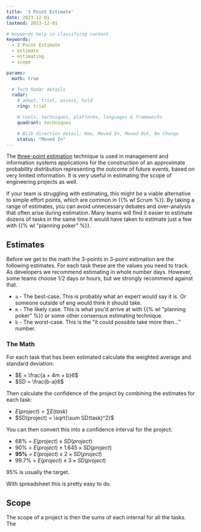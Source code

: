 ```yaml
---
title: '3 Point Estimate'
date: 2023-12-01
lastmod: 2023-12-01

# Keywords help in classifying content
keywords:
  - 3 Point Estimate
  - estimate
  - estimating
  - scope

params:
  math: true

  # Tech Radar details
  radar:
    # adopt, trial, assess, hold
    ring: trial

    # tools, techniques, platforms, languages & frameworks
    quadrant: techniques

    # Blib direction detail: New, Moved In, Moved Out, No Change
    status: "Moved In"
---
```


The [three-point estimation](https://en.wikipedia.org/wiki/Three-point_estimation) technique is used in management and information systems applications for the construction of an approximate probability distribution representing the outcome of future events, based on very limited information.  It is very useful in estimating the scope of engineering projects as well.

If your team is struggling with estimating, this might be a viable alternative to simple effort points, which are common in {{% wl Scrum %}}. By taking a range of estimates, you can avoid unnecessary debates and over-analysis that often arise during estimation. Many teams will find it easier to estimate dozens of tasks in the same time it would have taken to estimate just a few with {{% wl "planning poker" %}}.

<!--more-->

## Estimates

Before we get to the math the 3-points in 3-point estimation are the following estimates.  For each task these are the values you need to track.  As developers we recommend estimating in whole number days.  However, some teams choose 1/2 days or hours, but we strongly recommend against that.

- `a` - The best-case.  This is probably what an expert would say it is.  Or someone outside of eng would think it should take.
- `m` - The likely case.  This is what you'd arrive at with {{% wl "planning poker" %}} or some other consensus estimating technique.
- `b` - The worst-case.  This is the "it could possible take more then..." number.

### The Math

For each task that has been estimated calculate the weighted average and standard deviation:

- $E = \frac{a + 4m + b}6$
- $SD = \frac{b-a}6$

Then calculate the confidence of the project by combining the estimates for each task:

- $E(project) = \sum E(task)$
- $SD(project) = \sqrt{\sum SD(task)^2}$

You can then convert this into a confidence interval for the project:

- 68% = $E(project) \pm SD(project)$
- 90% = $E(project) \pm 1.645 \times SD(project)$
- **95%** = $E(project) \pm 2 \times SD(project)$
- 99.7% = $E(project) \pm 3 \times SD(project)$

95% is usually the target.

With spreadsheet this is pretty easy to do.

## Scope

The scope of a project is then the sums of each internal for all the tasks.  The
